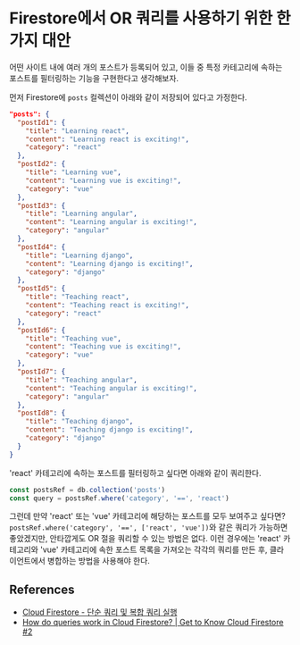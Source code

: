 # Firestore에서 OR 쿼리를 사용하기 위한 한 가지 대안

어떤 사이트 내에 여러 개의 포스트가 등록되어 있고, 이들 중 특정 카테고리에 속하는 포스트를 필터링하는 기능을 구현한다고 생각해보자.

먼저 Firestore에 `posts` 컬렉션이 아래와 같이 저장되어 있다고 가정한다.

```json
"posts": {
  "postId1": {
    "title": "Learning react",
    "content": "Learning react is exciting!",
    "category": "react"
  },
  "postId2": {
    "title": "Learning vue",
    "content": "Learning vue is exciting!",
    "category": "vue"
  },
  "postId3": {
    "title": "Learning angular",
    "content": "Learning angular is exciting!",
    "category": "angular"
  },
  "postId4": {
    "title": "Learning django",
    "content": "Learning django is exciting!",
    "category": "django"
  },
  "postId5": {
    "title": "Teaching react",
    "content": "Teaching react is exciting!",
    "category": "react"
  },
  "postId6": {
    "title": "Teaching vue",
    "content": "Teaching vue is exciting!",
    "category": "vue"
  },
  "postId7": {
    "title": "Teaching angular",
    "content": "Teaching angular is exciting!",
    "category": "angular"
  },
  "postId8": {
    "title": "Teaching django",
    "content": "Teaching django is exciting!",
    "category": "django"
  }
}
```

'react' 카테고리에 속하는 포스트를 필터링하고 싶다면 아래와 같이 쿼리한다.

```javascript
const postsRef = db.collection('posts')
const query = postsRef.where('category', '==', 'react')
```

그런데 만약 'react' 또는 'vue' 카테고리에 해당하는 포스트를 모두 보여주고 싶다면? `postsRef.where('category', '==', ['react', 'vue'])`와 같은 쿼리가 가능하면 좋았겠지만, 안타깝게도 OR 절을 쿼리할 수 있는 방법은 없다. 이런 경우에는 'react' 카테고리와 'vue' 카테고리에 속한 포스트 목록을 가져오는 각각의 쿼리를 만든 후, 클라이언트에서 병합하는 방법을 사용해야 한다.

## References

* [Cloud Firestore - 단순 쿼리 및 복합 쿼리 실행](https://firebase.google.com/docs/firestore/query-data/queries?hl=ko)
* [How do queries work in Cloud Firestore? | Get to Know Cloud Firestore #2](https://youtu.be/Ofux_4c94FI)
